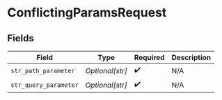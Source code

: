 # ConflictingParamsRequest


## Fields

| Field                 | Type                  | Required              | Description           |
| --------------------- | --------------------- | --------------------- | --------------------- |
| `str_path_parameter`  | *Optional[str]*       | :heavy_check_mark:    | N/A                   |
| `str_query_parameter` | *Optional[str]*       | :heavy_check_mark:    | N/A                   |